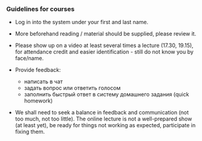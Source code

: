 ### Guidelines for courses

- Log in into the system under your first and last name.

- More beforehand reading / material should be supplied, please review it. 

- Please show up on a video at least several times a lecture (17.30, 19.15),
  for attendance credit and easier identification - still do not know you by face/name.

- Provide feedback: 
  - написать в чат
  - задать вопрос или ответить голосом
  - заполнить быстрый ответ в систему домашнего задания (quick homework)

- We shall need to seek a balance in feedback and communication (not too much,
  not too little). The online lecture is not a well-prepared show (at least yet), 
  be ready for things not working as expected, participate in fixing them.